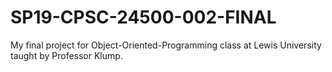 # SP19-CPSC-24500-002-FINAL
My final project for Object-Oriented-Programming class at Lewis University taught by Professor Klump.
